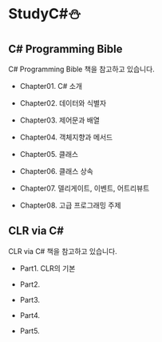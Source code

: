 # StudyC#⛄️

## C# Programming Bible

C# Programming Bible 책을 참고하고 있습니다.

-  Chapter01. C# 소개

-  Chapter02. 데이터와 식별자

-  Chapter03. 제어문과 배열

-  Chapter04. 객체지향과 메서드

-  Chapter05. 클래스

-  Chapter06. 클래스 상속

-  Chapter07. 델리게이트, 이벤트, 어트리뷰트

-  Chapter08. 고급 프로그래밍 주제

## CLR via C#

CLR via C# 책을 참고하고 있습니다.

- Part1. CLR의 기본

- Part2.

- Part3.

- Part4.

- Part5.
